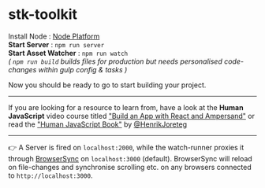 stk-toolkit
=============

Install Node : [Node Platform](https://nodejs.org/)<br>
**Start Server** : `npm run server`<br>
**Start Asset Watcher** : `npm run watch`<br>
*( `npm run build` builds files for production but needs personalised code-changes within gulp config & tasks )*

Now you should be ready to go to start building your project.

---
If you are looking for a resource to learn from, have a look at the **Human JavaScript** video course titled ["Build an App with React and Ampersand"](http://learn.humanjavascript.com/react-ampersand) or read the ["Human JavaScript Book"](http://read.humanjavascript.com/) by [@HenrikJoreteg](twitter.com/henrikjoreteg)

---
:point_right: A Server is fired on `localhost:2000`, while the watch-runner proxies it through [BrowserSync](http://www.browsersync.io/) on `localhost:3000` (default). BrowserSync will reload on file-changes and synchronise scrolling etc. on any browsers connected to `http://localhost:3000`.
